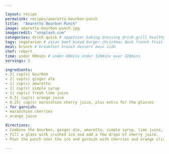 ```yaml
---

layout: recipe
permalink: recipes/amaretto-bourbon-punch 
title:  "Amaretto Bourbon Punch"
image: amaretto-bourbon-punch.jpg 
imagecredit: "unsplash.com" 
categories: drink quick # appetizer baking dressing drink grill healthyish marinade oven pickling quick raw salad sandwich sauce snack soup
tags: vegetarian # asian beef bread burger christmas duck french fruit indian italian mexican nuts pasta pork poultry rice seafood thanksgiving vegetarian
meal: brunch # breakfast brunch dessert main side
chef: robert 
time: under 60mins # under 60mins under 120mins over 120mins
servings: 1 

ingredients:
- 2| cup(s) bourbon
- 2| cup(s) ginger ale
- 1| cup(s) amaretto
- 1| cup(s) simple syrup
- 1| cup(s) fresh lime juice
- 0.5| cup(s) orange juice
- 0.25| cup(s) maraschino cherry juice, plus extra for the glasses
- for garnish:
- maraschino cherries
- orange juice

directions:
- Combine the bourbon, ginger ale, amaretto, simple syrup, lime juice, orange juice and cherry juice together and stir. *at this point I would taste and adjust for any sweetness – you might want more amaretto, more bourbon or more syrup depending on your preferences*.
- Fill a glass with crushed ice and add a few drops of cherry juice. 
- Pour the punch over the ice and garnish with cherries and orange slices.

--- 
```

